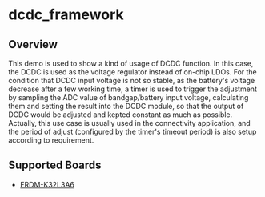 # dcdc_framework

## Overview
This demo is used to show a kind of usage of DCDC function. In this case,
the DCDC is used as the voltage regulator instead of on-chip LDOs. For the
condition that DCDC input voltage is not so stable, as the battery's voltage
decrease after a few working time, a timer is used to trigger the adjustment
by sampling the ADC value of bandgap/battery input voltage, calculating them
and setting the result into the DCDC module, so that the output of DCDC would
be adjusted and kepted constant as much as possible.
Actually, this use case is usually used in the connectivity application, and
the period of adjust (configured by the timer's timeout period) is also setup
according to requirement.

## Supported Boards
- [FRDM-K32L3A6](../../_boards/frdmk32l3a6/demo_apps/dcdc_framework/example_board_readme.md)
